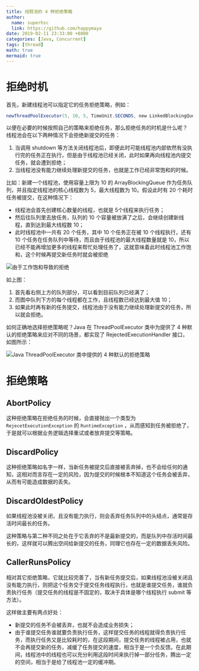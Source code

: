 ```yaml
---
title: 线程池的 4 种拒绝策略
author:
  name: superhsc
  link: https://github.com/happymaya
date: 2019-02-11 23:33:00 +0800
categories: [Java, Concurrent]
tags: [thread]
math: true
mermaid: true
---
```


# 拒绝时机

首先，新建线程池可以指定它的任务拒绝策略，例如：

```java
newThreadPoolExecutor(5, 10, 5, TimeUnit.SECONDS, new LinkedBlockingQueue<>(), new ThreadPoolExecutor.DiscardOldestPolicy());
```

以便在必要的时候按照自己的策略来拒绝任务，那么拒绝任务的时机是什么呢？ 线程池会在以下两种情况下会拒绝新提交的任务：
1. 当调用 shutdown 等方法关闭线程池后，即便此时可能线程池内部依然有没执行完的任务正在执行，但是由于线程池已经关闭，此时如果再向线程池内提交任务，就会遭到拒绝；
2. 当线程池没有能力继续处理新提交的任务，也就是工作已经非常饱和的时候。

比如：新建一个线程池，使用容量上限为 10 的 ArrayBlockingQueue 作为任务队列，并且指定线程池的核心线程数为 5，最大线程数为 10。假设此时有 20 个耗时任务被提交，在这种情况下：
- 线程池会首先创建核心数量的线程，也就是 5个线程来执行任务；
- 然后往队列里去放任务，队列的 10 个容量被放满了之后，会继续创建新线程，直到达到最大线程数 10；
- 此时线程池中一共有 20 个任务，其中 10 个任务正在被 10 个线程执行，还有 10 个任务在任务队列中等待，而且由于线程池的最大线程数量就是 10，所以已经不能再增加更多的线程来帮忙处理任务了，这就意味着此时线程池工作饱和，这个时候再提交新任务时就会被拒绝

![由于工作饱和导致的拒绝](https://images.happymaya.cn/assert/java/thread/java-thread-rejection-policy-1.png)

如上图：

1. 首先看右侧上方的队列部分，可以看到目前队列已经满了；
2. 而图中队列下方的每个线程都在工作，且线程数已经达到最大值 10；
3. 如果此时再有新的任务提交，线程池由于没有能力继续处理新提交的任务，所以就会拒绝。

如何正确地选择拒绝策略呢？Java 在 ThreadPoolExecutor 类中为提供了 4 种默认的拒绝策略来应对不同的场景，都实现了 RejectedExecutionHandler 接口，如图所示：

![Java ThreadPoolExecutor 类中提供的 4 种默认的拒绝策略](https://images.happymaya.cn/assert/java/thread/java-thread-rejection-policy-2.png)


# 拒绝策略

## AbortPolicy

这种拒绝策略在拒绝任务的时候，会直接抛出一个类型为 `RejecetExecutionException` 的 `RuntimeException` ，从而感知到任务被拒绝了，于是就可以根据业务逻辑选择重试或者放弃提交等策略。

## DiscardPolicy

这种拒绝策略如名字一样，当新任务被提交后直接被丢弃掉，也不会给任何的通知，这相对而言存在一定的风险，因为提交的时候根本不知道这个任务会被丢弃，从而有可能造成数据的丢失。

## DiscardOldestPolicy

如果线程池没被关闭，且没有能力执行，则会丢弃任务队列中的头结点，通常是存活时间最长的任务。

这种策略与第二种不同之处在于它丢弃的不是最新提交的，而是队列中存活时间最长的，这样就可以腾出空间给新提交的任务，同理它也存在一定的数据丢失风险。

## CallerRunsPolicy

相对其它拒绝策略，它就比较完善了，当有新任务提交后，如果线程池没被关闭且没有能力执行，则把这个任务交于提交任务线程执行，也就是谁提交任务，谁就负责执行任务（提交任务的线程是不固定的，取决于具体是哪个线程执行 submit 等方法）。

这样做主要有两点好处：

- 新提交的任务不会被丢弃，也就不会造成业务损失；
- 由于谁提交任务谁就要负责执行任务，这样提交任务的线程就得负责执行任务，而执行任务又是比较耗时的，在这段期间，提交任务的线程被占用，也就不会再提交新的任务，减缓了任务提交的速度，相当于是一个负反馈。在此期间，线程池中的线程也可以充分利用这段时间来执行掉一部分任务，腾出一定的空间，相当于是给了线程池一定的缓冲期。

